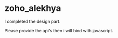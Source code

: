 # zoho_alekhya

I completed the design part.

Please provide the api's then i will bind with javascript.